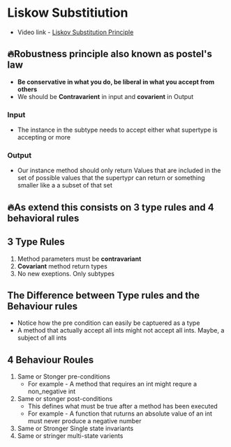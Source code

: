 # Liskow Substitiution
- Video link - [Liskov Substitution Principle](https://www.youtube.com/watch?v=7hXi0N1oWFU)
## 🔥Robustness principle also known as postel's law 
- **Be conservative in what you do, be liberal in what you accept from others**
- We should be **Contravarient** in input and **covarient** in Output 
### Input 
   - The instance in the subtype needs to accept either what supertype is accepting or more 
### Output 
   - Our instance method should only return Values that are included in the set of possible values that the supertypr can return or something smaller like a a subset of that set
## 🔥**As extend this consists on 3 type rules and 4 behavioral rules**

## 3 Type Rules 
   1. Method parameters must be **contravariant**
   2. **Covariant** method return types
   3. No new exeptions. Only subtypes

## The Difference between Type rules and the Behaviour rules 
   - Notice how the pre condition can easily be captuered as a type
   - A method that actually accept all ints might not accept all ints. Maybe, a subject of all ints 

## 4 Behaviour Roules 

   1. Same or Stonger pre-conditions
      - For example - A method that requires an int might requre a non_negative int
   2. Same or stonger post-conditions
      - This defines what must be true after a method has been executed
      - For example -  A function that ruturns an absolute value of an int must never produce a negative number 
   3. Same or Stronger Single state invariants
   4. Same or stringer multi-state varients

